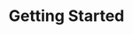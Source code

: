 ---
title: Getting Started
position: 2
parameters:
  - name:
    content:
content_markdown: >-
  #### How to Enable the ZAP API


  <br>In order to be able to use the API when using the ZAP UI you have to first
  enable it.&nbsp;


  1. Select **Tools&gt;Options**&nbsp;to open the Options window&nbsp;

  2. &nbsp;From the list on the left, select **API**

  3. Check the **Enabled**&nbsp;box&nbsp;

  4. Check the **UI Enabled**&nbsp;box

  5. Copy the **API Key&nbsp;**for use later


  If you run ZAP in 'headless' mode via the command line or 'daemon' mode using
  the -daemon flag then the API will be automatically enabled.


  The API key is generated for you automatically.

  {: .error}
left_code_blocks:
  - code_block:
    title:
    language:
right_code_blocks:
  - code_block: ' '
    title:
    language: bash
---